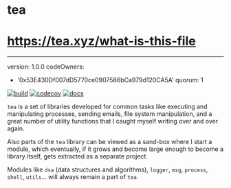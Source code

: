 # tea
# https://tea.xyz/what-is-this-file
---
version: 1.0.0
codeOwners:
  - '0x53E430Df007dD5770ce0907586bCa979d120CA5A'
quorum: 1

[![build](https://travis-ci.org/alefnula/tea.png)](https://travis-ci.org/alefnula/tea)
[![codecov](https://codecov.io/gh/alefnula/tea/branch/master/graph/badge.svg)](https://codecov.io/gh/alefnula/tea)
[![docs](https://readthedocs.org/projects/tea-lib/badge/)](https://tea-lib.readthedocs.org)


`tea` is a set of libraries developed for common tasks like executing and
manipulating processes, sending emails, file system manipulation, and a great
number of utility functions that I caught myself writing over and over again.

Also parts of the `tea` library can be viewed as a sand-box where I start
a module, which eventually, if it grows and become large enough to become a
library itself, gets extracted as a separate project.

Modules like `dsa` (data structures and algorithms), `logger`, `msg`,
`process`, `shell`, `utils`... will always remain a part of `tea`.
